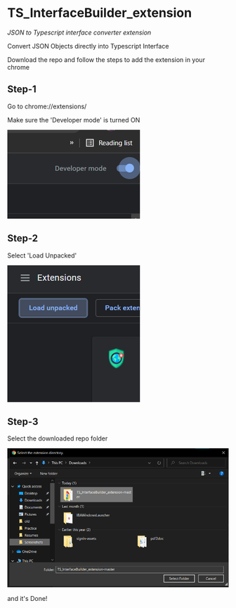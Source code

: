 # TS_InterfaceBuilder_extension
*JSON to Typescript interface converter extension*

Convert JSON Objects directly into Typescript Interface

Download the repo and follow the steps to add the extension in your chrome
## Step-1
Go to  chrome://extensions/

Make sure the 'Developer mode' is turned ON 

![Step 1](screenshots/S1.png?raw=true "Step 1")

## Step-2
Select 'Load Unpacked'

![Step 2](screenshots/S2.png?raw=true "Step 2")

## Step-3
Select the downloaded repo folder

![Step 3](screenshots/S3.png?raw=true "Step 3")

and it's Done!

